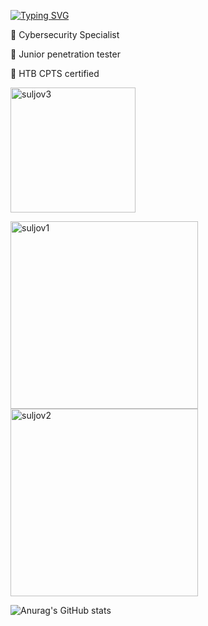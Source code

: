 [![Typing SVG](https://readme-typing-svg.herokuapp.com?font=Butcherman&weight=200&duration=3000&pause=1000&color=9C0000&background=5D20FF00&random=true&width=442&lines=It's+you+versus+yourself)](https://git.io/typing-svg)

💎 Cybersecurity Specialist

💎 Junior penetration tester

💎 HTB CPTS certified


[<img src="https://academy.hackthebox.com/storage/badges/htb-certified-penetration-testing-specialist.png" alt="suljov3" style="width: 200px;">](https://academy.hackthebox.com/achievement/badge/1521418b-35d8-11ee-acfc-bea50ffe6cb4)

[<img src="https://www.hackthebox.eu/badge/image/432163" alt="suljov1" style="width: 300px;">](https://app.hackthebox.com/profile/432163)
[<img src="https://tryhackme-badges.s3.amazonaws.com/suljov.png" alt="suljov2" style="width: 300px;">](https://tryhackme.com/p/suljov)

![Anurag's GitHub stats](https://github-readme-stats.vercel.app/api?username=suljov&show_icons=true&theme=dracula)


